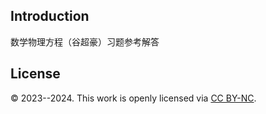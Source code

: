 ## Introduction

数学物理方程（谷超豪）习题参考解答


## License

© 2023--2024. This work is openly licensed via [CC BY-NC](https://creativecommons.org/licenses/by-nc/4.0/).

